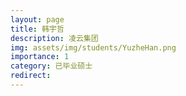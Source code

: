 ```yaml
---
layout: page
title: 韩宇哲
description: 凌云集团
img: assets/img/students/YuzheHan.png
importance: 1
category: 已毕业硕士
redirect:
---
```


